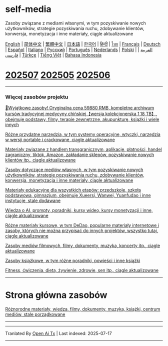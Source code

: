 # self-media
Zasoby związane z mediami własnymi, w tym pozyskiwanie nowych użytkowników, strategie pozyskiwania ruchu, zdobywanie klientów, konwersja, monetyzacja i inne materiały, ciągle aktualizowane

[English](https://openaitx.github.io/view.html?user=mswnlz&project=self-media&lang=en) | [简体中文](https://openaitx.github.io/view.html?user=mswnlz&project=self-media&lang=zh-CN) | [繁體中文](https://openaitx.github.io/view.html?user=mswnlz&project=self-media&lang=zh-TW) | [日本語](https://openaitx.github.io/view.html?user=mswnlz&project=self-media&lang=ja) | [한국어](https://openaitx.github.io/view.html?user=mswnlz&project=self-media&lang=ko) | [हिन्दी](https://openaitx.github.io/view.html?user=mswnlz&project=self-media&lang=hi) | [ไทย](https://openaitx.github.io/view.html?user=mswnlz&project=self-media&lang=th) | [Français](https://openaitx.github.io/view.html?user=mswnlz&project=self-media&lang=fr) | [Deutsch](https://openaitx.github.io/view.html?user=mswnlz&project=self-media&lang=de) | [Español](https://openaitx.github.io/view.html?user=mswnlz&project=self-media&lang=es) | [Italiano](https://openaitx.github.io/view.html?user=mswnlz&project=self-media&lang=it) | [Русский](https://openaitx.github.io/view.html?user=mswnlz&project=self-media&lang=ru) | [Português](https://openaitx.github.io/view.html?user=mswnlz&project=self-media&lang=pt) | [Nederlands](https://openaitx.github.io/view.html?user=mswnlz&project=self-media&lang=nl) | [Polski](https://openaitx.github.io/view.html?user=mswnlz&project=self-media&lang=pl) | [العربية](https://openaitx.github.io/view.html?user=mswnlz&project=self-media&lang=ar) | [فارسی](https://openaitx.github.io/view.html?user=mswnlz&project=self-media&lang=fa) | [Türkçe](https://openaitx.github.io/view.html?user=mswnlz&project=self-media&lang=tr) | [Tiếng Việt](https://openaitx.github.io/view.html?user=mswnlz&project=self-media&lang=vi) | [Bahasa Indonesia](https://openaitx.github.io/view.html?user=mswnlz&project=self-media&lang=id)



# [202507](https://raw.githubusercontent.com/mswnlz/self-media/main/202507.md) [202505](https://raw.githubusercontent.com/mswnlz/self-media/main/202505.md) [202506](https://raw.githubusercontent.com/mswnlz/self-media/main/202506.md)

---------------
### Więcej zasobów projektu

[🎁Wyjątkowe zasoby! Oryginalna cena 59880 RMB, kompletne archiwum kursów tradycyjnej medycyny chińskiej【wersja kolekcjonerska 1,18 TB】, obejmuje podstawy, filmy, terapie zewnętrzne, akupunkturę, książki i wiele innych](https://github.com/mswnlz/chinese-traditional)

[Różne przydatne narzędzia, w tym systemy operacyjne, wtyczki, narzędzia w wersji portable i crackowane, ciągle aktualizowane](https://github.com/mswnlz/tools)


[Materiały związane z handlem transgranicznym, aplikacje, płatności, handel zagraniczny, tiktok, Amazon, zakładanie sklepów, pozyskiwanie nowych klientów itp., ciągle aktualizowane](https://github.com/mswnlz/cross-border)

[Zasoby dotyczące mediów własnych, w tym pozyskiwanie nowych użytkowników, strategie pozyskiwania ruchu, zdobywanie klientów, konwersja, monetyzacja i inne materiały, ciągle aktualizowane](https://github.com/mswnlz/self-media)

[ Materiały edukacyjne dla wszystkich etapów: przedszkole, szkoła podstawowa, gimnazjum, obejmuje Xueersi, Wanwei, Yuanfudao i inne instytucje, stale dodawane](https://github.com/mswnlz/edu-knowlege)

[Wiedza o AI, prompty, poradniki, kursy wideo, kursy monetyzacji i inne, ciągle aktualizowane](https://github.com/mswnlz/AIknowledge)

[Różne materiały kursowe, w tym DeDao, popularne materiały internetowe i zasoby, których nie można przypisać do innych projektów, wszystko tutaj, ciągle aktualizowane](https://github.com/mswnlz/curriculum)

[Zasoby mediów filmowych, filmy, dokumenty, muzyka, koncerty itp., ciągle aktualizowane](https://github.com/mswnlz/movies)

[Zasoby książkowe, w tym różne poradniki, powieści i inne książki](https://github.com/mswnlz/book)


[Fitness, ćwiczenia, dieta, żywienie, zdrowie, sen itp., ciągle aktualizowane](https://github.com/mswnlz/healthy)


---------------

# Strona główna zasobów
[Różnorodne materiały, wiedza, filmy, dokumenty, muzyka, książki, centrum mediów, stale porządkowane](https://github.com/mswnlz)

---------------


---

Tranlated By [Open Ai Tx](https://github.com/OpenAiTx/OpenAiTx) | Last indexed: 2025-07-17

---